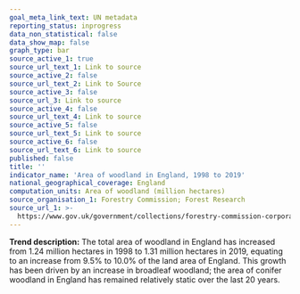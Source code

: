 ```yaml
---
goal_meta_link_text: UN metadata
reporting_status: inprogress
data_non_statistical: false
data_show_map: false
graph_type: bar
source_active_1: true
source_url_text_1: Link to source
source_active_2: false
source_url_text_2: Link to Source
source_active_3: false
source_url_3: Link to source
source_active_4: false
source_url_text_4: Link to source
source_active_5: false
source_url_text_5: Link to source
source_active_6: false
source_url_text_6: Link to source
published: false
title: ''
indicator_name: 'Area of woodland in England, 1998 to 2019'
national_geographical_coverage: England
computation_units: Area of woodland (million hectares)
source_organisation_1: Forestry Commission; Forest Research
source_url_1: >-
  https://www.gov.uk/government/collections/forestry-commission-corporate-plan-performance-indicators
---
```

**Trend description:** The total area of woodland in England has increased from 1.24 million hectares in 1998 to 1.31 million hectares in 2019, equating to an increase from 9.5% to 10.0% of the land area of England. This growth has been driven by an increase in broadleaf woodland; the area of conifer woodland in England has remained relatively static over the last 20 years.
